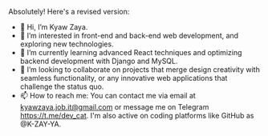 Absolutely! Here's a revised version:

- 👋 Hi, I’m Kyaw Zaya.
- 👀 I’m interested in front-end and back-end web development, and exploring new technologies.
- 🌱 I’m currently learning advanced React techniques and optimizing backend development with Django and MySQL.
- 💞️ I’m looking to collaborate on projects that merge design creativity with seamless functionality, or any innovative web applications that challenge the status quo.
- 📫 How to reach me: You can contact me via email at kyawzaya.job.it@gmail.com or message me on Telegram https://t.me/dev_cat. I'm also active on coding platforms like GitHub as @K-ZAY-YA.

